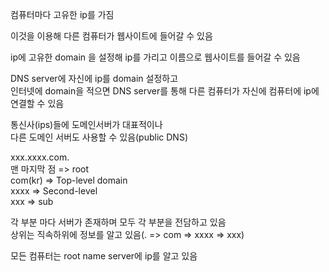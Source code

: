 컴퓨터마다 고유한 ip를 가짐  
  
이것을 이용해 다른 컴퓨터가 웹사이트에 들어갈 수 있음  
  
ip에 고유한 domain 을 설정해 ip를 가리고 이름으로 웹사이트를 들어갈 수 있음  
  
DNS server에 자신에 ip를 domain 설정하고   
인터넷에 domain을 적으면 DNS server를 통해 다른 컴퓨터가 자신에 컴퓨터에 ip에 연결할 수 있음  
  
통신사(ips)들에 도메인서버가 대표적이나   
다른 도메인 서버도 사용할 수 있음(public DNS)  
  
xxx.xxxx.com.  
맨 마지막 점 => root  
com(kr) => Top-level domain  
xxxx => Second-level  
xxx => sub  

각 부분 마다 서버가 존재하며 모두 각 부분을 전담하고 있음  
상위는 직속하위에 정보를 알고 있음(. => com => xxxx => xxx)   
  
모든 컴퓨터는 root name server에 ip를 알고 있음  

